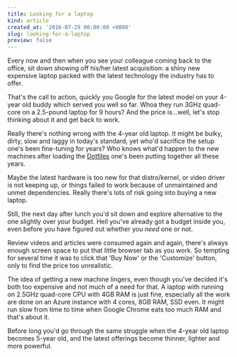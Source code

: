 ```yaml
---
title: Looking for a laptop
kind: article
created_at: '2016-07-29 00:00:00 +0800'
slug: looking-for-a-laptop
preview: false
---
```


Every now and then when you see your colleague coming back to the office, sit down showing off his/her latest
acquisition: a shiny new expensive laptop packed with the latest technology the industry has to offer.

That's the call to action, quickly you Google for the latest model on your 4-year old buddy which served you well so
far. Whoa they run 3GHz quad-core on a 2.5-pound laptop for 9 hours? And the price is...well, let's stop thinking about
it and get back to work.

Really there's nothing wrong with the 4-year old laptop. It might be bulky, dirty, slow and laggy in today's standard,
yet who'd sacrifice the setup one's been fine-tuning for years? Who knows what'd happen to the new machines after
loading the [Dotfiles](https://dotfiles.github.io/) one's been putting together all these years.

Maybe the latest hardware is too new for that distro/kernel, or video driver is not keeping up, or things failed to work
because of unmaintained and unmet dependencies. Really there's lots of risk going into buying a new laptop.

Still, the next day after lunch you'd sit down and explore alternative to the one slightly over your budget. Hell you've
already got a budget inside you, even before you have figured out whether you *need* one or not.

Review videos and articles were consumed again and again, there's always enough screen space to put that little browser
tab as you work. So tempting for several time it was to click that 'Buy Now' or the 'Customize' button, only to find the
price too unrealistic.

The idea of getting a new machine lingers, even though you've decided it's both too expensive and not much of a need for
that. A laptop with running on 2.5GHz quad-core CPU with 4GB RAM is just fine, especially all the work are done on an Azure
instance with 4 cores, 8GB RAM, SSD even. It might run slow from time to time when Google Chrome eats too much RAM and
that's about it.

Before long you'd go through the same struggle when the 4-year old laptop becomes 5-year old, and the latest offerings
become thinner, lighter and more powerful.
